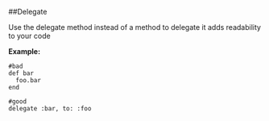 ##Delegate

Use the delegate method instead of a method to delegate it adds readability to your code

**Example:**

```
#bad
def bar
  foo.bar
end

#good
delegate :bar, to: :foo

```